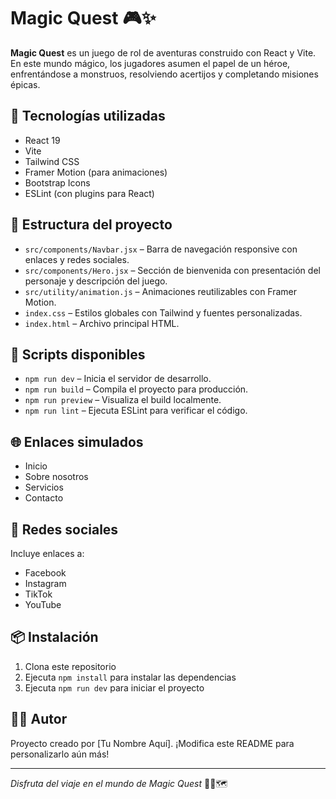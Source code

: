 # Magic Quest 🎮✨

**Magic Quest** es un juego de rol de aventuras construido con React y Vite. En este mundo mágico, los jugadores asumen el papel de un héroe, enfrentándose a monstruos, resolviendo acertijos y completando misiones épicas.

## 🚀 Tecnologías utilizadas

- React 19
- Vite
- Tailwind CSS
- Framer Motion (para animaciones)
- Bootstrap Icons
- ESLint (con plugins para React)

## 📁 Estructura del proyecto

- `src/components/Navbar.jsx` – Barra de navegación responsive con enlaces y redes sociales.
- `src/components/Hero.jsx` – Sección de bienvenida con presentación del personaje y descripción del juego.
- `src/utility/animation.js` – Animaciones reutilizables con Framer Motion.
- `index.css` – Estilos globales con Tailwind y fuentes personalizadas.
- `index.html` – Archivo principal HTML.

## 🧱 Scripts disponibles

- `npm run dev` – Inicia el servidor de desarrollo.
- `npm run build` – Compila el proyecto para producción.
- `npm run preview` – Visualiza el build localmente.
- `npm run lint` – Ejecuta ESLint para verificar el código.

## 🌐 Enlaces simulados

- Inicio
- Sobre nosotros
- Servicios
- Contacto

## 📲 Redes sociales

Incluye enlaces a:
- Facebook
- Instagram
- TikTok
- YouTube

## 📦 Instalación

1. Clona este repositorio
2. Ejecuta `npm install` para instalar las dependencias
3. Ejecuta `npm run dev` para iniciar el proyecto

## 👨‍🎨 Autor

Proyecto creado por [Tu Nombre Aquí]. ¡Modifica este README para personalizarlo aún más!

---

_Disfruta del viaje en el mundo de Magic Quest_ 🧙‍♂️🗺️
